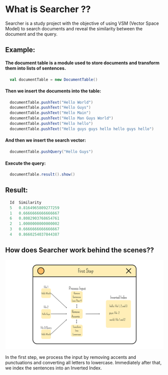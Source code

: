 <h1> What is Searcher ?? </h1>

Searcher is a study project with the objective of using VSM (Vector Space Model) to search documents and reveal the similarity between the document and the query.

## Example:

#### The document table is a module used to store documents and transform them into lists of sentences.
```scala
  val documentTable = new DocumentTable()
```
#### Then we insert the documents into the table:

```scala
  documentTable.pushText("Hello World")
  documentTable.pushText("Hello Guys")
  documentTable.pushText("Hello Main")
  documentTable.pushText("Hello Man Guys World")
  documentTable.pushText("Hello hello")
  documentTable.pushText("Hello guys guys hello hello guys hello")
```

#### And then we insert the search vector:
```scala
  documentTable.pushQuery("Hello Guys")
```

#### Execute the query:
```scala
  documentTable.result().show()
```

## Result:
```scala
  Id  Similarity
  5   0.8164965809277259
  1   0.6666666666666667
  6   0.8082903768654761
  2   1.0000000000000002
  3   0.6666666666666667
  4   0.8660254037844387
```

## How does Searcher work behind the scenes??
<img src="https://github.com/joaaobr/searcher/blob/main/docs/first_step.png">

<p>In the first step, we process the input by removing accents and punctuations and converting all letters to lowercase. Immediately after that, we index the sentences into an Inverted Index.</p>
